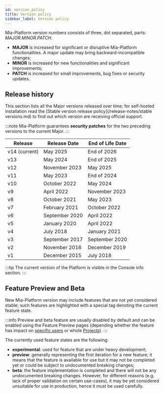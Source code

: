 ```yaml
---
id: version_policy
title: Version policy
sidebar_label: Version policy
---
```


Mia-Platform version numbers consists of three, dot separated, parts: *MAJOR*.*MINOR*.*PATCH*.

- **MAJOR** is increased for significant or disruptive Mia-Platform functionalities. A major update may bring backward-incompatible changes;
- **MINOR** is increased for new functionalities and significant improvements;
- **PATCH** is increased for small improvements, bug fixes or security updates.

## Release history

This section lists all the Major versions released over time;
for self-hosted installation read the [Stable version release policy](/release-notes/stable versions.md) to find out which version are receiving official support.

:::note
Mia-Platform guarantees **security patches** for the two preceding versions to the current Major.
:::

Release | Release Date |  End of Life Date
-------| -------|-------
v14 (current)| May 2025 | End of 2026
v13| May 2024 | End of 2025
v12| November 2023 | May 2025
v11| May 2023 | End of 2024
v10| October 2022 | May 2024
v9| April 2022 | November 2023
v8| October 2021 | May 2023
v7| February 2021 | October 2022
v6| September 2020 | April 2022
v5| January 2020| April 2022
v4| July 2018 | January 2021
v3| September 2017 | September 2020
v2| November 2016 | December 2019
v1| December 2015 | July 2018

:::tip
The current version of the Platform is visible in the Console info section.
:::

## Feature Preview and Beta

New Mia-Platform version may include features that are not yet considered stable; such features are highlighted with a special
tag denoting the current feature state.

:::info
Preview and beta feature are usually disabled by default and can be enabled using the Feature Preview pages (depending whether the feature has impact on [specific users](/development_suite/user-settings/feature-preview.md)
or whole [Projects](/console/project-configuration/project-settings.md#feature-preview)).
:::

The currently used feature states are the following:

- **experimental**: used for feature that are under heavy development;
- **preview**: generally representing the first iteration for a new feature;
it means that the feature is available for use but it may not be completed yet or could be subject to undocumented breaking changes;
- **beta**: the feature implementation is completed and there will not be any undocumented breaking changes. However, for different reasons
(e.g. lack of proper validation on certain use-cases), it may be yet considered unsuitable for use in production, hence it must be used carefully.

